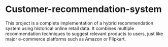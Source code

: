 # Customer-recommendation-system
This project is a complete implementation of a hybrid recommendation system using historical online retail data. It combines multiple recommendation techniques to suggest relevant products to users, just like major e-commerce platforms such as Amazon or Flipkart.
